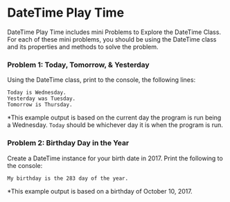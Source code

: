 # DateTime Play Time
DateTime Play Time includes mini Problems to Explore the DateTime Class. For each of these mini problems, you should be using the DateTime class and its properties and methods to solve the problem.

### Problem 1: Today, Tomorrow, & Yesterday
Using the DateTime class, print to the console, the following lines:
```
Today is Wednesday.
Yesterday was Tuesday.
Tomorrow is Thursday.
```
*This example output is based on the current day the program is run being a Wednesday. `Today` should be whichever day it is when the program is run.

### Problem 2: Birthday Day in the Year
Create a DateTime instance for your birth date in 2017. Print the following to the console:
```
My birthday is the 283 day of the year.
```
*This example output is based on a birthday of October 10, 2017.
